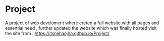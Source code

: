 # Project
A project of web develoment where creted a full website with all pages and essential need , further updated the website which was finally hosted
visit the site from : https://itsnehaojha.github.io/Project/
